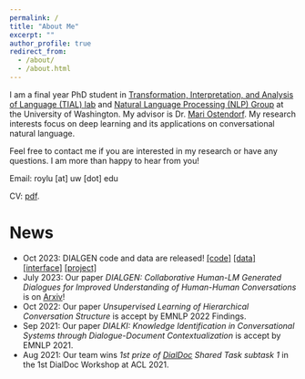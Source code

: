 ```yaml
---
permalink: /
title: "About Me"
excerpt: ""
author_profile: true
redirect_from:
  - /about/
  - /about.html
---
```


I am a final year PhD student in <a href="http://tial-uw.github.io/">Transformation, Interpretation, and Analysis of Language (TIAL) lab</a> and <a href="https://nlp.washington.edu/">Natural Language Processing (NLP) Group</a> at the University of Washington. My advisor is Dr. <a href="https://people.ece.uw.edu/ostendorf/" >Mari Ostendorf</a>. My research interests focus on deep learning and its applications on conversational natural language.

Feel free to contact me if you are interested in my research or have any questions. I am more than happy to hear from you!

Email: roylu [at] uw [dot] edu

CV: <a href="files/boru_roylu.pdf" target="_blank">pdf</a>.

News
========
* Oct 2023: DIALGEN code and data are released! [[code]](https://github.com/boru-roylu/DialGenModel/tree/main) [[data]](https://github.com/boru-roylu/DialGenModel/tree/main/dialgen_data/v1.0) [[interface]](https://github.com/boru-roylu/DialGenFramework) [[project]](https://nlp.borulu.com/DialGen/)
* July 2023: Our paper *DIALGEN: Collaborative Human-LM Generated Dialogues for Improved Understanding of Human-Human Conversations* is on [Arxiv](https://arxiv.org/abs/2307.07047)!
* Oct 2022: Our paper *Unsupervised Learning of Hierarchical Conversation Structure* is accept by EMNLP 2022 Findings.
* Sep 2021: Our paper *DIALKI: Knowledge Identification in Conversational Systems through Dialogue-Document Contextualization* is accept by EMNLP 2021.
* Aug 2021: Our team wins *1st prize of [DialDoc](https://doc2dial.github.io/) Shared Task subtask 1* in the 1st DialDoc Workshop at ACL 2021.
